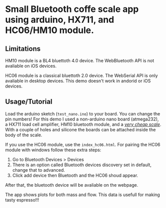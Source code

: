 # Small Bluetooth coffe scale app using arduino, HX711, and HC06/HM10 module.

## Limitations

HM10 module is a BL4 bluettoth 4.0 device. The WebBluetooth API is not avaliable on iOS devices.

HC06 module is a classical bluettoth 2.0 device. The WebSerial API is only avaliable in desktop devices. This demo doesn't work in andorid or iOS devices.

## Usage/Tutorial

Load the arduino sketch (`test_nano.ino`) to your board. You can change the pin numbers!
For this demo I used a non-arduino nano board (atmega232), a HX711 load cell amplifier, HM10 bluetooth module, and a [_very cheap scale_](https://www.amazon.com/-/es/B%C3%A1scula-alimentos-recargable-b%C3%A1scula-multifunci%C3%B3n/dp/B0CC97WVSX/ref=sr_1_34?__mk_es_US=%C3%85M%C3%85%C5%BD%C3%95%C3%91&crid=3SF2GHS5C2R07&dib=eyJ2IjoiMSJ9.zGUXd8z3Su-lS9XpP42SSy_4Z4H9VrmT5VCSyUBOcNrYYHvclzNhneapiG4iOCmpW2M-xsnl7H3q930PvSHdRCE4MKJf4vpRR99dE1BCKBbE_Yat3YV7jtu6k02gWicnRNsnGG7eZsBJ-ZiY8epnAj5LZJvfm5jguETcofVINkZuoH0sj_8pdsN6hYk1Tin070hXtZOcnTUbQIedCraFEKRSoCMCdiGv8V72H6zFbGrD6io5OrwN9QlVTDXziwB0m3MznYBjs7I-tq_WYgdQEvhKocvWJ48Be-KEj8ZeBQQ.uij0hBXu4wb2jwRwOCE931b9D45blZg11tQjSZfgoDE&dib_tag=se&keywords=kitchen%2Bscale&qid=1708815984&sprefix=kitchenscale%2Caps%2C201&sr=8-34&th=1). With a couple of holes and silicone the boards can be attached inside the body of the scale.

If you use the HC06 module, use the `index_hc06.html`. For pairing the HC06 module with windows follow these extra steps:

1. Go to Bluetooth Devices > Devices
2. There is an option called Bluetooth devices discovery set in default, change that to advanced.
3. Click add device then Bluetooth and the HC06 shoud appear.

After that, the bluetooth device will be avaliable on the webpage.

The app shows plots for both mass and flow. This data is usefull for making tasty espresso!!!
